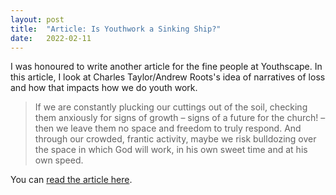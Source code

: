 ```yaml
---
layout: post
title:  "Article: Is Youthwork a Sinking Ship?"
date:   2022-02-11
---
```


I was honoured to write another article for the fine people at Youthscape. In this article, I look at Charles Taylor/Andrew Roots's idea of narratives of loss and how that impacts how we do youth work.

> If we are constantly plucking our cuttings out of the soil, checking them anxiously for signs of growth – signs of a future for the church! – then we leave them no space and freedom to truly respond. And through our crowded, frantic activity, maybe we risk bulldozing over the space in which God will work, in his own sweet time and at his own speed.

You can <a href="https://www.youthscape.co.uk/services/youth-work-news/fear-church-decline" target="_blank">read the article here</a>.